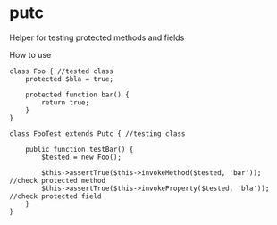 # putc
Helper for testing protected methods and fields

How to use

    class Foo { //tested class
        protected $bla = true;
        
        protected function bar() {
            return true;
        }
    }

    class FooTest extends Putc { //testing class
          
        public function testBar() {
            $tested = new Foo();
            
            $this->assertTrue($this->invokeMethod($tested, 'bar')); //check protected method
            $this->assertTrue($this->invokeProperty($tested, 'bla')); //check protected field
        }
    }
